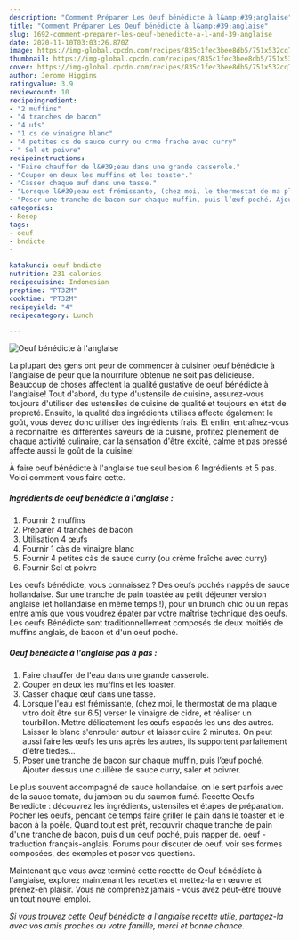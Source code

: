 ```yaml
---
description: "Comment Préparer Les Oeuf bénédicte à l&amp;#39;anglaise"
title: "Comment Préparer Les Oeuf bénédicte à l&amp;#39;anglaise"
slug: 1692-comment-preparer-les-oeuf-benedicte-a-l-and-39-anglaise
date: 2020-11-10T03:03:26.870Z
image: https://img-global.cpcdn.com/recipes/835c1fec3bee8db5/751x532cq70/oeuf-benedicte-a-langlaise-photo-principale-de-la-recette.jpg
thumbnail: https://img-global.cpcdn.com/recipes/835c1fec3bee8db5/751x532cq70/oeuf-benedicte-a-langlaise-photo-principale-de-la-recette.jpg
cover: https://img-global.cpcdn.com/recipes/835c1fec3bee8db5/751x532cq70/oeuf-benedicte-a-langlaise-photo-principale-de-la-recette.jpg
author: Jerome Higgins
ratingvalue: 3.9
reviewcount: 10
recipeingredient:
- "2 muffins"
- "4 tranches de bacon"
- "4 ufs"
- "1 cs de vinaigre blanc"
- "4 petites cs de sauce curry ou crme frache avec curry"
- " Sel et poivre"
recipeinstructions:
- "Faire chauffer de l&#39;eau dans une grande casserole."
- "Couper en deux les muffins et les toaster."
- "Casser chaque œuf dans une tasse."
- "Lorsque l&#39;eau est frémissante, (chez moi, le thermostat de ma plaque vitro doit être sur 6.5) verser le vinaigre de cidre, et réaliser un tourbillon. Mettre délicatement les œufs espacés les uns des autres. Laisser le blanc s&#39;enrouler autour et laisser cuire 2 minutes. On peut aussi faire les œufs les uns après les autres, ils supportent parfaitement d&#39;être tièdes..."
- "Poser une tranche de bacon sur chaque muffin, puis l’œuf poché. Ajouter dessus une cuillère de sauce curry, saler et poivrer."
categories:
- Resep
tags:
- oeuf
- bndicte
- 

katakunci: oeuf bndicte  
nutrition: 231 calories
recipecuisine: Indonesian
preptime: "PT32M"
cooktime: "PT32M"
recipeyield: "4"
recipecategory: Lunch

---
```



![Oeuf bénédicte à l&#39;anglaise](https://img-global.cpcdn.com/recipes/835c1fec3bee8db5/751x532cq70/oeuf-benedicte-a-langlaise-photo-principale-de-la-recette.jpg)

La plupart des gens ont peur de commencer à cuisiner oeuf bénédicte à l&#39;anglaise de peur que la nourriture obtenue ne soit pas délicieuse. Beaucoup de choses affectent la qualité gustative de oeuf bénédicte à l&#39;anglaise! Tout d'abord, du type d'ustensile de cuisine, assurez-vous toujours d'utiliser des ustensiles de cuisine de qualité et toujours en état de propreté. Ensuite, la qualité des ingrédients utilisés affecte également le goût, vous devez donc utiliser des ingrédients frais. Et enfin, entraînez-vous à reconnaître les différentes saveurs de la cuisine, profitez pleinement de chaque activité culinaire, car la sensation d'être excité, calme et pas pressé affecte aussi le goût de la cuisine!

<!--inarticleads1-->

À faire oeuf bénédicte à l&#39;anglaise tue seul besion 6 Ingrédients et 5 pas. Voici comment vous faire cette.

##### Ingrédients de oeuf bénédicte à l&#39;anglaise :

1. Fournir 2 muffins
1. Préparer 4 tranches de bacon
1. Utilisation 4 œufs
1. Fournir 1 càs de vinaigre blanc
1. Fournir 4 petites càs de sauce curry (ou crème fraîche avec curry)
1. Fournir  Sel et poivre


Les oeufs bénédicte, vous connaissez ? Des oeufs pochés nappés de sauce hollandaise. Sur une tranche de pain toastée au petit déjeuner version anglaise (et hollandaise en même temps !), pour un brunch chic ou un repas entre amis que vous voudrez épater par votre maîtrise technique des oeufs. Les oeufs Bénédicte sont traditionnellement composés de deux moitiés de muffins anglais, de bacon et d&#39;un oeuf poché. 

<!--inarticleads2-->

##### Oeuf bénédicte à l&#39;anglaise pas à pas :

1. Faire chauffer de l&#39;eau dans une grande casserole.
1. Couper en deux les muffins et les toaster.
1. Casser chaque œuf dans une tasse.
1. Lorsque l&#39;eau est frémissante, (chez moi, le thermostat de ma plaque vitro doit être sur 6.5) verser le vinaigre de cidre, et réaliser un tourbillon. Mettre délicatement les œufs espacés les uns des autres. Laisser le blanc s&#39;enrouler autour et laisser cuire 2 minutes. On peut aussi faire les œufs les uns après les autres, ils supportent parfaitement d&#39;être tièdes...
1. Poser une tranche de bacon sur chaque muffin, puis l’œuf poché. Ajouter dessus une cuillère de sauce curry, saler et poivrer.


Le plus souvent accompagné de sauce hollandaise, on le sert parfois avec de la sauce tomate, du jambon ou du saumon fumé. Recette Oeufs Benedicte : découvrez les ingrédients, ustensiles et étapes de préparation. Pocher les oeufs, pendant ce temps faire griller le pain dans le toaster et le bacon à la poêle. Quand tout est prêt, recouvrir chaque tranche de pain d&#39;une tranche de bacon, puis d&#39;un oeuf poché, puis napper de. oeuf - traduction français-anglais. Forums pour discuter de oeuf, voir ses formes composées, des exemples et poser vos questions. 

<!--inarticleads1-->

<p>
Maintenant que vous avez terminé cette recette de Oeuf bénédicte à l&#39;anglaise, explorez maintenant les recettes et mettez-la en œuvre et prenez-en plaisir. Vous ne comprenez jamais - vous avez peut-être trouvé un tout nouvel emploi.
</p>

<p>
<i>Si vous trouvez cette Oeuf bénédicte à l&#39;anglaise recette utile, partagez-la avec vos amis proches ou votre famille, merci et bonne chance.</i>
</p>
